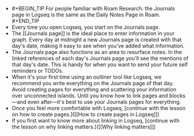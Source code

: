 - #+BEGIN_TIP
  For people familiar with Roam Research: the Journals page in Logseq is the same as the Daily Notes Page in Roam.
  #+END_TIP
- Every time you open Logseq, you start on the Journals page.
- The [[Journals page]] is the ideal place to enter information in your graph. Every day at midnight a new Journals page is created with that day's date, making it easy to see when you've added what information.
- The Journals page also functions as an area to resurface notes. In the linked references of each day's Journals page you'll see the mentions of that day's date. This is handy for when you want to send your future self reminders or TODOs.
- When it's your first time using an outliner tool like Logseq, we recommend you write everything on the Journals page of that day. Avoid creating pages for everything and scattering your information over unconnected islands. Until you know how to link pages and blocks—and even after—it's best to use your Journals pages for everything.
- Once you feel more comfortable with Logseq, [continue with the lesson on how to create pages.]([[How to create pages in Logseq]])
- If you first want to know more about linking in Logseq, [continue with the lesson on why linking matters.]([[Why linking matters]])